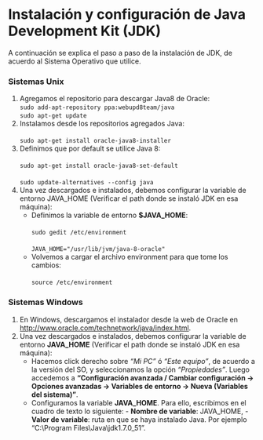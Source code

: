 # Instalación y configuración de Java Development Kit (JDK)

A continuación se explica el paso a paso de la instalación de JDK, de acuerdo al Sistema Operativo que utilice.

### Sistemas Unix

1. Agregamos el repositorio para descargar Java8 de Oracle:<br />
    ```sudo add-apt-repository ppa:webupd8team/java``` <br />
    ```sudo apt-get update```
2. Instalamos desde los repositorios agregados Java: <br />    
    ```sudo apt-get install oracle-java8-installer``` <br />  
3. Definimos que por default se utilice Java 8: <br />  
    ```sudo apt-get install oracle-java8-set-default ``` <br />  
    ```sudo update-alternatives --config java ``` <br />   
4. Una vez descargados e instalados, debemos configurar la variable de entorno JAVA_HOME (Verificar el path donde se instaló JDK en esa máquina):
    - Definimos la variable de entorno __$JAVA_HOME__: <br />  
          ```sudo gedit /etc/environment``` <br />  
        ```JAVA_HOME="/usr/lib/jvm/java-8-oracle"``` <br />        
    - Volvemos a cargar el archivo environment para que tome los cambios: <br />  
        ```source /etc/environment``` <br />     

### Sistemas Windows

1. En Windows, descargamos el instalador desde la web de Oracle en http://www.oracle.com/technetwork/java/index.html.
2. Una vez descargados e instalados, debemos configurar la variable de entorno __JAVA_HOME__ (Verificar el path donde se instaló JDK en esa máquina):
    - Hacemos click derecho sobre _“Mi PC”_ ó _“Este equipo”_, de acuerdo a la versión del SO, y seleccionamos la opción _“Propiedades”_. Luego accedemos a __“Configuración avanzada / Cambiar configuración -> Opciones avanzadas -> Variables de entorno -> Nueva (Variables del sistema)”__.
    - Configuramos la variable __JAVA_HOME__. Para ello, escribimos en el cuadro de texto lo siguiente:
          - __Nombre de variable__: JAVA_HOME,
          - __Valor de variable__: ruta en que se haya instalado Java. Por ejemplo “C:\Program Files\Java\jdk1.7.0_51”.
        


